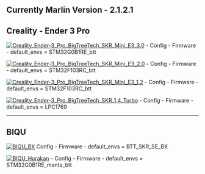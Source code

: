**Currently Marlin Version - 2.1.2.1**
--------------------------------------
Creality - Ender 3 Pro
----------------------

[![Creality_Ender-3_Pro_BigTreeTech_SKR_Mini_E3_3.0](https://github.com/3dwork-io/marlin_auto_builder_3dwork/actions/workflows/Creality_Ender-3_Pro_BigTreeTech_SKR_Mini_E3_3.0.yml/badge.svg)](https://github.com/3dwork-io/marlin_auto_builder_3dwork/actions/workflows/Creality_Ender-3_Pro_BigTreeTech_SKR_Mini_E3_3.0.yml) - Config - Firmware - default_envs = STM32G0B1RE_btt

[![Creality_Ender-3_Pro_BigTreeTech_SKR_Mini_E3_2.0](https://github.com/3dwork-io/marlin_auto_builder_3dwork/actions/workflows/Creality_Ender-3_Pro_BigTreeTech_SKR_Mini_E3_2.0.yml/badge.svg)](https://github.com/3dwork-io/marlin_auto_builder_3dwork/actions/workflows/Creality_Ender-3_Pro_BigTreeTech_SKR_Mini_E3_2.0.yml) - Config - Firmware - default_envs = STM32F103RC_btt

[![Creality_Ender-3_Pro_BigTreeTech_SKR_Mini_E3_1.2](https://github.com/3dwork-io/marlin_auto_builder_3dwork/actions/workflows/Creality_Ender-3_Pro_BigTreeTech_SKR_Mini_E3_1.2.yml/badge.svg)](https://github.com/3dwork-io/marlin_auto_builder_3dwork/actions/workflows/Creality_Ender-3_Pro_BigTreeTech_SKR_Mini_E3_1.2.yml) - Config - Firmware - default_envs = STM32F103RC_btt

[![Creality_Ender-3_Pro_BigTreeTech_SKR_1.4_Turbo](https://github.com/3dwork-io/marlin_auto_builder_3dwork/actions/workflows/Creality_Ender-3_Pro_BigTreeTech_SKR_1.4_Turbo.yml/badge.svg)](https://github.com/3dwork-io/marlin_auto_builder_3dwork/actions/workflows/Creality_Ender-3_Pro_BigTreeTech_SKR_1.4_Turbo.yml) - Config - Firmware - default_envs = LPC1769

----------------------
BIQU
----------------------

[![BIQU_BX](https://github.com/3dwork-io/marlin_auto_builder_3dwork/actions/workflows/BIQU_BX.yml/badge.svg)](https://github.com/3dwork-io/marlin_auto_builder_3dwork/actions/workflows/BIQU_BX.yml) Config - Firmware - default_envs = BTT_SKR_SE_BX

[![BIQU_Hurakan](https://github.com/3dwork-io/marlin_auto_builder_3dwork/actions/workflows/BIQU_Hurakan.yml/badge.svg)](https://github.com/3dwork-io/marlin_auto_builder_3dwork/actions/workflows/BIQU_Hurakan.yml) - Config - Firmware - default_envs = STM32G0B1RE_manta_btt